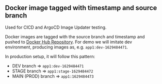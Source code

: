## Docker image tagged with timestamp and source branch
Used for CICD and ArgoCD Image Updater testing.

Docker images are tagged with the source branch and timestamp and pushed to [Docker Hub Repository](https://hub.docker.com/repository/docker/jkosik/app1).
For demo we will imitate dev environment, producing images as, e.g. `app1:dev-1629484471`.

In production setup, it will follow this pattern:
- DEV branch => `app1:dev-1629484471`
- STAGE branch => `app1:stage-1629484472`
- MAIN (PROD) branch => `app1:1629484473`


